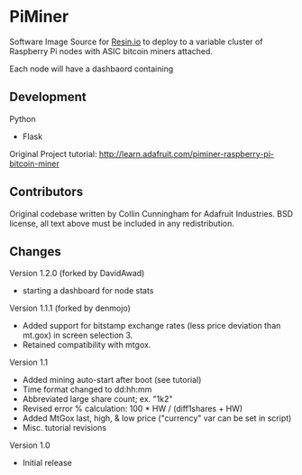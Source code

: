 PiMiner
=======

Software Image Source for [Resin.io](http://resin.io) to deploy to a variable cluster of Raspberry Pi nodes with ASIC bitcoin miners attached.

Each node will have a dashbaord containing 



Development
-----------
Python
- Flask


Original Project tutorial: http://learn.adafruit.com/piminer-raspberry-pi-bitcoin-miner


Contributors
-------------
Original codebase written by Collin Cunningham for Adafruit Industries. BSD license, all text above must be included in any redistribution.


Changes
-------------
Version 1.2.0 (forked by DavidAwad)
- starting a dashboard for node stats

Version 1.1.1 (forked by denmojo)
- Added support for bitstamp exchange rates (less price deviation than mt.gox) in screen selection 3.
- Retained compatibility with mtgox.

Version 1.1
- Added mining auto-start after boot (see tutorial)
- Time format changed to dd:hh:mm
- Abbreviated large share count; ex. "1k2"
- Revised error % calculation: 100 * HW / (diff1shares + HW)
- Added MtGox last, high, & low price ("currency" var can be set in script)
- Misc. tutorial revisions

Version 1.0
- Initial release
